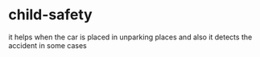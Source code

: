 # child-safety
it helps when the car is placed in unparking places and also it detects the accident in some cases 
